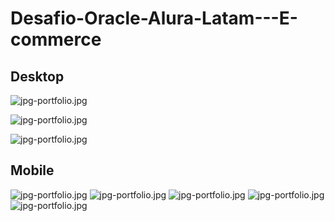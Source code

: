 # Desafio-Oracle-Alura-Latam---E-commerce

## Desktop
![jpg-portfolio.jpg](https://i.postimg.cc/j5Lj3Lsk/e-commerce.jpg)

![jpg-portfolio.jpg](https://i.postimg.cc/k501Ry8f/screenshot-products.jpg)

![jpg-portfolio.jpg](https://i.postimg.cc/T34GSZM1/screenshot-new-product.jpg)

## Mobile 
![jpg-portfolio.jpg](https://i.postimg.cc/wRQmNhxR/index-mobile.jpg) ![jpg-portfolio.jpg](https://i.postimg.cc/yDmGnfSh/screenshot-stormtrooper-mobile.jpg) ![jpg-portfolio.jpg](https://i.postimg.cc/ykSt361b/screenshot-login-mobile.jpg) ![jpg-portfolio.jpg](https://i.postimg.cc/JHLXtT8W/add-product-mobile.jpg) ![jpg-portfolio.jpg](https://i.postimg.cc/K4WCY32T/screenshot-form-mobile.jpg)